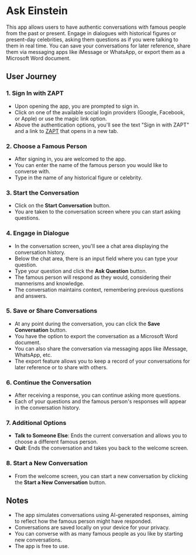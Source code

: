 # Ask Einstein

This app allows users to have authentic conversations with famous people from the past or present. Engage in dialogues with historical figures or present-day celebrities, asking them questions as if you were talking to them in real time. You can save your conversations for later reference, share them via messaging apps like iMessage or WhatsApp, or export them as a Microsoft Word document.

## User Journey

### 1. Sign In with ZAPT

- Upon opening the app, you are prompted to sign in.
- Click on one of the available social login providers (Google, Facebook, or Apple) or use the magic link option.
- Above the authentication options, you'll see the text "Sign in with ZAPT" and a link to [ZAPT](https://www.zapt.ai) that opens in a new tab.

### 2. Choose a Famous Person

- After signing in, you are welcomed to the app.
- You can enter the name of the famous person you would like to converse with.
- Type in the name of any historical figure or celebrity.

### 3. Start the Conversation

- Click on the **Start Conversation** button.
- You are taken to the conversation screen where you can start asking questions.

### 4. Engage in Dialogue

- In the conversation screen, you'll see a chat area displaying the conversation history.
- Below the chat area, there is an input field where you can type your question.
- Type your question and click the **Ask Question** button.
- The famous person will respond as they would, considering their mannerisms and knowledge.
- The conversation maintains context, remembering previous questions and answers.

### 5. Save or Share Conversations

- At any point during the conversation, you can click the **Save Conversation** button.
- You have the option to export the conversation as a Microsoft Word document.
- You can also share the conversation via messaging apps like iMessage, WhatsApp, etc.
- The export feature allows you to keep a record of your conversations for later reference or to share with others.

### 6. Continue the Conversation

- After receiving a response, you can continue asking more questions.
- Each of your questions and the famous person's responses will appear in the conversation history.

### 7. Additional Options

- **Talk to Someone Else**: Ends the current conversation and allows you to choose a different famous person.
- **Quit**: Ends the conversation and takes you back to the welcome screen.

### 8. Start a New Conversation

- From the welcome screen, you can start a new conversation by clicking the **Start a New Conversation** button.

## Notes

- The app simulates conversations using AI-generated responses, aiming to reflect how the famous person might have responded.
- Conversations are saved locally on your device for your privacy.
- You can converse with as many famous people as you like by starting new conversations.
- The app is free to use.